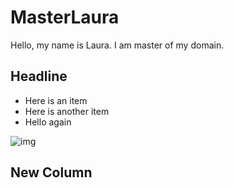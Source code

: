 MasterLaura
===========


Hello, my name is Laura. I am master of my domain. 

## Headline

- Here is an item
- Here is another item
- Hello again



![img](http://placekitten.com/g/600/400)


## New Column
